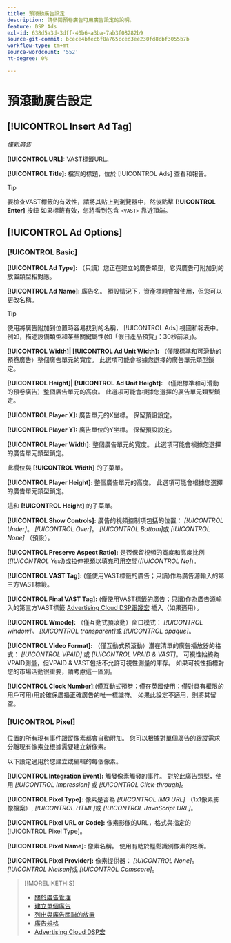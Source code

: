 ```yaml
---
title: 預滾動廣告設定
description: 請參閱預卷廣告可用廣告設定的說明。
feature: DSP Ads
exl-id: 638d5a3d-3dff-40b6-a3ba-7ab3f08282b9
source-git-commit: bcece4bfec6f8a765cced3ee230fd8cbf3055b7b
workflow-type: tm+mt
source-wordcount: '552'
ht-degree: 0%

---
```


# 預滾動廣告設定

## [!UICONTROL Insert Ad Tag]

*僅新廣告*

**[!UICONTROL URL]:** VAST標籤URL。

**[!UICONTROL Title]:** 檔案的標題，位於 [!UICONTROL Ads] 查看和報告。

>[!TIP]
>
> 要檢查VAST標籤的有效性，請將其貼上到瀏覽器中，然後點擊 **[!UICONTROL Enter]** 按鈕 如果標籤有效，您將看到包含 `<VAST>` 靠近頂端。

## [!UICONTROL Ad Options]

### [!UICONTROL Basic]

**[!UICONTROL Ad Type]:** （只讀）您正在建立的廣告類型，它與廣告可附加到的放置類型相對應。

**[!UICONTROL Ad Name]:** 廣告名。 預設情況下，資產標題會被使用，但您可以更改名稱。

>[!TIP]
>
> 使用將廣告附加到位置時容易找到的名稱， [!UICONTROL Ads] 視圖和報表中。 例如，描述設備類型和某些關鍵屬性(如「假日產品預覽」：30秒前滾」)。

**[!UICONTROL Width]| [!UICONTROL Ad Unit Width]:** （僅限標準和可滑動的預卷廣告）整個廣告單元的寬度。 此選項可能會根據您選擇的廣告單元類型鎖定。

**[!UICONTROL Height]| [!UICONTROL Ad Unit Height]:** （僅限標準和可滑動的預卷廣告）整個廣告單元的高度。 此選項可能會根據您選擇的廣告單元類型鎖定。

**[!UICONTROL Player X]:** 廣告單元的X坐標。 保留預設設定。

**[!UICONTROL Player Y]:** 廣告單位的Y坐標。 保留預設設定。

**[!UICONTROL Player Width]:** 整個廣告單元的寬度。 此選項可能會根據您選擇的廣告單元類型鎖定。

此欄位與 **[!UICONTROL Width]** 的子菜單。

**[!UICONTROL Player Height]:** 整個廣告單元的高度。 此選項可能會根據您選擇的廣告單元類型鎖定。

這和 **[!UICONTROL Height]** 的子菜單。

**[!UICONTROL Show Controls]:** 廣告的視頻控制項包括的位置： *[!UICONTROL Under]*。 *[!UICONTROL Over]*。 *[!UICONTROL Bottom]*&#x200B;或 *[!UICONTROL None]* （預設）。

**[!UICONTROL Preserve Aspect Ratio]:** 是否保留視頻的寬度和高度比例(*[!UICONTROL Yes]*)或拉伸視頻以填充可用空間(*[!UICONTROL No]*)。

**[!UICONTROL VAST Tag]:** (僅使用VAST標籤的廣告；只讀)作為廣告源輸入的第三方VAST標籤。

**[!UICONTROL Final VAST Tag]:** (僅使用VAST標籤的廣告；只讀)作為廣告源輸入的第三方VAST標籤 [Advertising Cloud DSP跟蹤宏](/help/dsp/campaign-management/macros.md) 插入（如果適用）。

**[!UICONTROL Wmode]:** （僅互動式預滾動）窗口模式： *[!UICONTROL window]*。 *[!UICONTROL transparent]*&#x200B;或 *[!UICONTROL opaque]*。

**[!UICONTROL Video Format]:** （僅互動式預滾動）潛在清單的廣告播放器的格式： *[!UICONTROL VPAID]* 或 *[!UICONTROL VPAID & VAST]*。 可視性始終為VPAID測量，但VPAID &amp; VAST包括不允許可視性測量的庫存。 如果可視性指標對您的市場活動很重要，請考慮這一區別。

**[!UICONTROL Clock Number]**:(僅互動式預卷；僅在英國使用；僅對具有權限的用戶可用)用於確保廣播正確廣告的唯一標識符。 如果此設定不適用，則將其留空。

### [!UICONTROL Pixel]

位置的所有現有事件跟蹤像素都會自動附加。 您可以根據對單個廣告的跟蹤需求分離現有像素並根據需要建立新像素。

以下設定適用於您建立或編輯的每個像素。

**[!UICONTROL Integration Event]:** 觸發像素觸發的事件。 對於此廣告類型，使用 *[!UICONTROL Impression]* 或 *[!UICONTROL Click-through]*。

**[!UICONTROL Pixel Type]:** 像素是否為 *[!UICONTROL IMG URL]* （1x1像素影像檔案）, *[!UICONTROL HTML]*&#x200B;或 *[!UICONTROL JavaScript URL]*。

**[!UICONTROL Pixel URL or Code]:** 像素影像的URL，格式與指定的 [!UICONTROL Pixel Type]。

**[!UICONTROL Pixel Name]:** 像素名稱。 使用有助於輕鬆識別像素的名稱。

**[!UICONTROL Pixel Provider]:** 像素提供器： *[!UICONTROL None]*。 *[!UICONTROL Nielsen]*&#x200B;或 *[!UICONTROL Comscore]*。

>[!MORELIKETHIS]
>
>* [關於廣告管理](ad-about.md)
>* [建立單個廣告](ad-create.md)
>* [列出與廣告關聯的放置](/help/dsp/campaign-management/ads/ad-list-placements.md)
>* [廣告規格](ad-specs.md)
>* [Advertising Cloud DSP宏](/help/dsp/campaign-management/macros.md)

